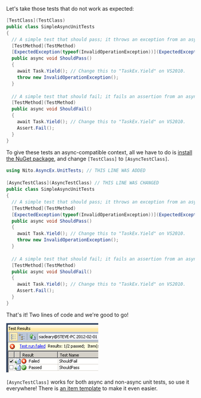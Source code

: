 Let's take those tests that do not work as expected:

````C#
[TestClass](TestClass)
public class SimpleAsyncUnitTests
{
  // A simple test that should pass; it throws an exception from an async continuation.
  [TestMethod](TestMethod)
  [ExpectedException(typeof(InvalidOperationException))](ExpectedException(typeof(InvalidOperationException)))
  public async void ShouldPass()
  {
    await Task.Yield(); // Change this to "TaskEx.Yield" on VS2010.
    throw new InvalidOperationException();
  }

  // A simple test that should fail; it fails an assertion from an async continuation.
  [TestMethod](TestMethod)
  public async void ShouldFail()
  {
    await Task.Yield(); // Change this to "TaskEx.Yield" on VS2010.
    Assert.Fail();
  }
}
````

To give these tests an async-compatible context, all we have to do is [install the NuGet package](https://nuget.org/packages/AsyncUnitTests-MSTest), and change `[TestClass]` to `[AsyncTestClass]`.

````C#
using Nito.AsyncEx.UnitTests; // THIS LINE WAS ADDED

[AsyncTestClass](AsyncTestClass) // THIS LINE WAS CHANGED
public class SimpleAsyncUnitTests
{
  // A simple test that should pass; it throws an exception from an async continuation.
  [TestMethod](TestMethod)
  [ExpectedException(typeof(InvalidOperationException))](ExpectedException(typeof(InvalidOperationException)))
  public async void ShouldPass()
  {
    await Task.Yield(); // Change this to "TaskEx.Yield" on VS2010.
    throw new InvalidOperationException();
  }

  // A simple test that should fail; it fails an assertion from an async continuation.
  [TestMethod](TestMethod)
  public async void ShouldFail()
  {
    await Task.Yield(); // Change this to "TaskEx.Yield" on VS2010.
    Assert.Fail();
  }
}
````

That's it! Two lines of code and we're good to go!

![Much Better!](Getting%20Started_OKMSTestIForgiveYou.png)

`[AsyncTestClass]` works for both async and non-async unit tests, so use it everywhere! There is [an item template](Optional%20Component.md) to make it even easier.